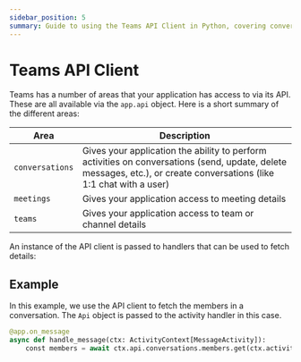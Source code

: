 ```yaml
---
sidebar_position: 5
summary: Guide to using the Teams API Client in Python, covering conversation management, meeting access, and team/channel operations through the app.Api object, with examples of both handler-based and proactive API usage.
---
```


# Teams API Client

Teams has a number of areas that your application has access to via its API. These are all available via the `app.api` object. Here is a short summary of the different areas:

| Area | Description |
|------|-------------|
| `conversations` | Gives your application the ability to perform activities on conversations (send, update, delete messages, etc.), or create conversations (like 1:1 chat with a user) |
| `meetings` | Gives your application access to meeting details |
| `teams` | Gives your application access to team or channel details |


An instance of the API client is passed to handlers that can be used to fetch details:

## Example

In this example, we use the API client to fetch the members in a conversation. The `Api` object is passed to the activity handler in this case.

```python
@app.on_message
async def handle_message(ctx: ActivityContext[MessageActivity]):
    const members = await ctx.api.conversations.members.get(ctx.activity.conversation.id)
```
